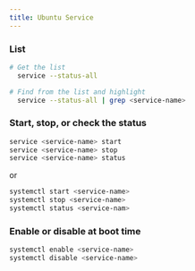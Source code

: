 ```yaml
---
title: Ubuntu Service
---
```


### List

```bash
# Get the list
  service --status-all

# Find from the list and highlight
  service --status-all | grep <service-name>
```

### Start, stop, or check the status

```bash
service <service-name> start
service <service-name> stop
service <service-name> status
```

or

```bash
systemctl start <service-name>
systemctl stop <service-name>
systemctl status <service-nam>
```

### Enable or disable at boot time

```bash
systemctl enable <service-name>
systemctl disable <service-name>
```
